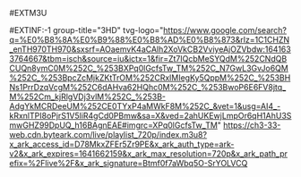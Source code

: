 #EXTM3U

#EXTINF:-1 group-title="3HD" tvg-logo="https://www.google.com/search?q=%E0%B8%8A%E0%B9%88%E0%B8%AD%E0%B8%873&rlz=1C1CHZN_enTH970TH970&sxsrf=AOaemvK4aCAlh2XoVkCB2VviyeAjOZVbdw:1641633764667&tbm=isch&source=iu&ictx=1&fir=Zt7IQcbMeSYQdM%252CNdQBCUQn8ymC0M%252C_%253BXPq0lGcfsTw_TM%252C_N7GwL3GvJo6QM%252C_%253BpcZcMjkZKtTrOM%252CRxlMIegKy5QppM%252C_%253BHNs1PrrDzqVcgM%252C6dAHva62HQhc0M%252C_%253BwoP6E6FV8jtq_M%252Cm_kjRlgVDj3vlM%252C_%253B-AdgYkMCRDeeUM%252CE0TYxP4aMWkF8M%252C_&vet=1&usg=AI4_-kRxnlTPI8oPjrS1V5liR4gCd0PBmw&sa=X&ved=2ahUKEwjLmpOr6qH1AhU3SmwGHZ99DpUQ_h16BAgnEAE#imgrc=XPq0lGcfsTw_TM"
https://ch3-33-web.cdn.byteark.com/live/playlist_720p/index.m3u8?x_ark_access_id=D78MkxZFEr5Zr9PE&x_ark_auth_type=ark-v2&x_ark_expires=1641662159&x_ark_max_resolution=720p&x_ark_path_prefix=%2Flive%2F&x_ark_signature=Btmf0f7aWbq5O-SrYOLVCQ
